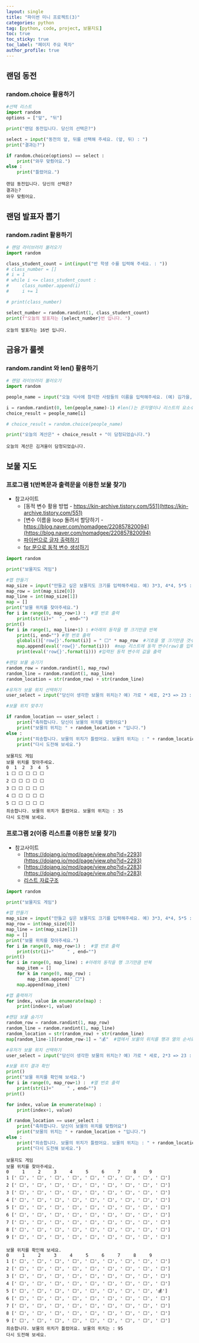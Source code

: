 ```yaml
---
layout: single
title: "파이썬 미니 프로젝트(3)"
categories: python
tag: [python, code, project, 보물지도]
toc: true
toc_sticky: true
toc_label: "페이지 주요 목차"
author_profile: true
---
```


## 랜덤 동전

### random.choice 활용하기

```python
#선택 리스트
import random
options = ["앞", "뒤"]

print("랜덤 동전입니다. 당신의 선택은?")

select = input("동전의 앞, 뒤를 선택해 주세요. (앞, 뒤) : ")
print("결과는?")

if random.choice(options) == select :
    print("와우 맞췄어요.")
else :
    print("틀렸어요.")

```

    랜덤 동전입니다. 당신의 선택은?
    결과는?
    와우 맞췄어요.

## 랜덤 발표자 뽑기

### random.radint 활용하기

```python
# 랜덤 라이브러리 불러오기
import random

class_student_count = int(input("반 학생 수를 입력해 주세요. : "))
# class_number = []
# i = 1
# while i <= class_student_count :
#     class_number.append(i)
#     i += 1

# print(class_number)

select_number = random.randint(1, class_student_count)
print(f"오늘의 발표자는 {select_number}번 입니다. ")
```

    오늘의 발표자는 16번 입니다.

## 금융가 룰렛

### random.randint 와 len() 활용하기

```python
# 랜덤 라이브러리 불러오기
import random

people_name = input("오늘 식사에 참석한 사람들의 이름을 입력해주세요. (예) 김가을, 김겨울, 김봄 : ").split(",") #","를 기준으로 분리된 값이 리스트로 바로 생성됨

i = random.randint(0, len(people_name)-1) #len()는 문자열이나 리스트의 요소수를 반환함.
choice_result = people_name[i]

# choice_result = random.choice(people_name)

print("오늘의 계산은" + choice_result + "이 담청되었습니다.")
```

    오늘의 계산은 김겨울이 담청되었습니다.

## 보물 지도

### 프로그램 1(반복문과 출력문을 이용한 보물 찾기)

- 참고사이트
  - [동적 변수 활용 방법 - https://kin-archive.tistory.com/551](https://kin-archive.tistory.com/551)
  - [변수 이름을 loop 돌려서 할당하기 - https://blog.naver.com/nomadgee/220857820094](https://blog.naver.com/nomadgee/220857820094)
  - [파이썬으로 글자 출력하기](https://datascienceschool.net/01%20python/02.03%20%ED%8C%8C%EC%9D%B4%EC%8D%AC%EC%9C%BC%EB%A1%9C%20%EA%B8%80%EC%9E%90%EB%A5%BC%20%EC%B6%9C%EB%A0%A5%ED%95%98%EA%B8%B0.html)
  - [for 문으로 동적 변수 생성하기](https://muzukphysics.tistory.com/entry/%ED%8C%8C%EC%9D%B4%EC%8D%AC-%EC%9E%90%EB%8F%99-%EB%B3%80%EC%88%98-%EC%83%9D%EC%84%B1-for%EB%AC%B8%EC%9C%BC%EB%A1%9C-%EB%8F%99%EC%A0%81-%EB%B3%80%EC%88%98-%EC%83%9D%EC%84%B1%ED%95%98%EA%B8%B0-Python)

```python
import random

print("보물지도 게임")

#맵 만들기
map_size = input("만들고 싶은 보물지도 크기를 입력해주세요. 예) 3*3, 4*4, 5*5 : ").split("*")
map_row = int(map_size[0])
map_line = int(map_size[1])
map = []
print("보물 위치를 찾아주세요.")
for i in range(0, map_row+1) :  #열 번호 출력
    print(str(i)+"  " , end="")
print()
for i in range(1, map_line+1) : #아래의 동작을 행 크기만큼 반복
    print(i, end="") #행 번호 출력
    globals()['row{}'.format(i)] = " ⬜️" * map_row  #기호을 열 크기만큼 갯수를 채워 row1, row2 .... 와 같은 동적변수에 입력
    map.append(eval('row{}'.format(i)))  #map 리스트에 동적 변수(raw)를 입력
    print(eval('row{}'.format(i))) #입력된 동적 변수의 값을 출력

#랜덤 보물 숨기기
random_row = random.randint(1, map_row)
random_line = random.randint(1, map_line)
random_location = str(random_row) + str(random_line)

#유저가 보물 위치 선택하기
user_select = input("당신이 생각한 보물의 위치는? 예) 가로 * 세로, 2*3 => 23 : ")

#보물 위치 맞추기

if random_location == user_select :
    print("축하합니다. 당신이 보물의 위치를 맞췄어요")
    print("보물의 위치는 " + random_location + "입니다.")
else :
    print("죄송합니다. 보물의 위치가 틀렸어요. 보물의 위치는 : " + random_location)
    print("다시 도전해 보세요.")
```

    보물지도 게임
    보물 위치를 찾아주세요.
    0  1  2  3  4  5
    1 ⬜️ ⬜️ ⬜️ ⬜️ ⬜️
    2 ⬜️ ⬜️ ⬜️ ⬜️ ⬜️
    3 ⬜️ ⬜️ ⬜️ ⬜️ ⬜️
    4 ⬜️ ⬜️ ⬜️ ⬜️ ⬜️
    5 ⬜️ ⬜️ ⬜️ ⬜️ ⬜️
    죄송합니다. 보물의 위치가 틀렸어요. 보물의 위치는 : 35
    다시 도전해 보세요.

### 프로그램 2(이중 리스트를 이용한 보물 찾기)

- 참고사이트
  - [https://dojang.io/mod/page/view.php?id=2293](https://dojang.io/mod/page/view.php?id=2293)
  - [https://dojang.io/mod/page/view.php?id=2283](https://dojang.io/mod/page/view.php?id=2283)
  - [리스트 자료구조](https://docs.python.org/ko/3.9/tutorial/datastructures.html)

```python
import random

print("보물지도 게임")

#맵 만들기
map_size = input("만들고 싶은 보물지도 크기를 입력해주세요. 예) 3*3, 4*4, 5*5 : ").split("*")
map_row = int(map_size[0])
map_line = int(map_size[1])
map = []
print("보물 위치를 찾아주세요.")
for i in range(0, map_row+1) :  #열 번호 출력
    print(str(i)+"     " , end="")
print()
for i in range(0, map_line) : #아래의 동작을 행 크기만큼 반복
    map_item = []
    for k in range(0, map_row) :
        map_item.append(" ⬜️")
    map.append(map_item)

#맵 출력하기
for index, value in enumerate(map) :
    print(index+1, value)

#랜덤 보물 숨기기
random_row = random.randint(1, map_row)
random_line = random.randint(1, map_line)
random_location = str(random_row) + str(random_line)
map[random_line-1][random_row-1] = "💰"  #맵에서 보물의 위치를 행과 열의 순서로 리스트 값을 찾아 💰으로 변환

#유저가 보물 위치 선택하기
user_select = input("당신이 생각한 보물의 위치는? 예) 가로 * 세로, 2*3 => 23 : ")

#보물 위치 결과 확인
print()
print("보물 위치를 확인해 보세요.")
for i in range(0, map_row+1) :  #열 번호 출력
    print(str(i)+"     " , end="")
print()

for index, value in enumerate(map) :
    print(index+1, value)

if random_location == user_select :
    print("축하합니다. 당신이 보물의 위치를 맞췄어요")
    print("보물의 위치는 " + random_location + "입니다.")
else :
    print("죄송합니다. 보물의 위치가 틀렸어요. 보물의 위치는 : " + random_location)
    print("다시 도전해 보세요.")
```

    보물지도 게임
    보물 위치를 찾아주세요.
    0     1     2     3     4     5     6     7     8     9
    1 [' ⬜️', ' ⬜️', ' ⬜️', ' ⬜️', ' ⬜️', ' ⬜️', ' ⬜️', ' ⬜️', ' ⬜️']
    2 [' ⬜️', ' ⬜️', ' ⬜️', ' ⬜️', ' ⬜️', ' ⬜️', ' ⬜️', ' ⬜️', ' ⬜️']
    3 [' ⬜️', ' ⬜️', ' ⬜️', ' ⬜️', ' ⬜️', ' ⬜️', ' ⬜️', ' ⬜️', ' ⬜️']
    4 [' ⬜️', ' ⬜️', ' ⬜️', ' ⬜️', ' ⬜️', ' ⬜️', ' ⬜️', ' ⬜️', ' ⬜️']
    5 [' ⬜️', ' ⬜️', ' ⬜️', ' ⬜️', ' ⬜️', ' ⬜️', ' ⬜️', ' ⬜️', ' ⬜️']
    6 [' ⬜️', ' ⬜️', ' ⬜️', ' ⬜️', ' ⬜️', ' ⬜️', ' ⬜️', ' ⬜️', ' ⬜️']
    7 [' ⬜️', ' ⬜️', ' ⬜️', ' ⬜️', ' ⬜️', ' ⬜️', ' ⬜️', ' ⬜️', ' ⬜️']
    8 [' ⬜️', ' ⬜️', ' ⬜️', ' ⬜️', ' ⬜️', ' ⬜️', ' ⬜️', ' ⬜️', ' ⬜️']
    9 [' ⬜️', ' ⬜️', ' ⬜️', ' ⬜️', ' ⬜️', ' ⬜️', ' ⬜️', ' ⬜️', ' ⬜️']

    보물 위치를 확인해 보세요.
    0     1     2     3     4     5     6     7     8     9
    1 [' ⬜️', ' ⬜️', ' ⬜️', ' ⬜️', ' ⬜️', ' ⬜️', ' ⬜️', ' ⬜️', ' ⬜️']
    2 [' ⬜️', ' ⬜️', ' ⬜️', ' ⬜️', ' ⬜️', ' ⬜️', ' ⬜️', ' ⬜️', ' ⬜️']
    3 [' ⬜️', ' ⬜️', ' ⬜️', ' ⬜️', ' ⬜️', ' ⬜️', ' ⬜️', ' ⬜️', ' ⬜️']
    4 [' ⬜️', ' ⬜️', ' ⬜️', ' ⬜️', ' ⬜️', ' ⬜️', ' ⬜️', ' ⬜️', ' ⬜️']
    5 [' ⬜️', ' ⬜️', ' ⬜️', ' ⬜️', ' ⬜️', ' ⬜️', ' ⬜️', ' ⬜️', '💰']
    6 [' ⬜️', ' ⬜️', ' ⬜️', ' ⬜️', ' ⬜️', ' ⬜️', ' ⬜️', ' ⬜️', ' ⬜️']
    7 [' ⬜️', ' ⬜️', ' ⬜️', ' ⬜️', ' ⬜️', ' ⬜️', ' ⬜️', ' ⬜️', ' ⬜️']
    8 [' ⬜️', ' ⬜️', ' ⬜️', ' ⬜️', ' ⬜️', ' ⬜️', ' ⬜️', ' ⬜️', ' ⬜️']
    9 [' ⬜️', ' ⬜️', ' ⬜️', ' ⬜️', ' ⬜️', ' ⬜️', ' ⬜️', ' ⬜️', ' ⬜️']
    죄송합니다. 보물의 위치가 틀렸어요. 보물의 위치는 : 95
    다시 도전해 보세요.
